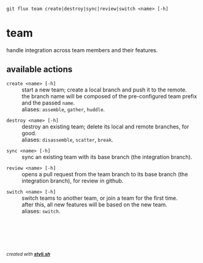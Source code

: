 
    git flux team create|destroy|sync|review|switch <name> [-h]

# team

handle integration across team members and their features.

## available actions

<dl>
	<dt><code>create &lt;name&gt; [-h]</code></dt>
	<dd>start a new team; create a local branch and push it to the remote.<br/>
the branch name will be composed of the pre-configured team prefix and the passed <code>name</code>.<br/>
aliases: <code>assemble</code>, <code>gather</code>, <code>huddle</code>.<br/></dd>
</dl>
 
<dl>
	<dt><code>destroy &lt;name&gt; [-h]</code></dt>
	<dd>destroy an existing team; delete its local and remote branches, for good.<br/>
aliases: <code>disassemble</code>, <code>scatter</code>, <code>break</code>.<br/></dd>
</dl>
 
<dl>
	<dt><code>sync &lt;name&gt; [-h]</code></dt>
	<dd>sync an existing team with its base branch (the integration branch).<br/></dd>
</dl>
 
<dl>
	<dt><code>review &lt;name&gt; [-h]</code></dt>
	<dd>opens a pull request from the team branch to its base branch (the integration branch), for review in github.<br/></dd>
</dl>
 
<dl>
	<dt><code>switch &lt;name&gt; [-h]</code></dt>
	<dd>switch teams to another team, or join a team for the first time.<br/>
after this, all new features will be based on the new team.<br/>
aliases: <code>switch</code>.<br/></dd>
</dl>



<br/><br/>
---
<sup><i>created with <b><a href="https://github.com/eliranmal/styli.sh">styli.sh</a></b></i></sup>
